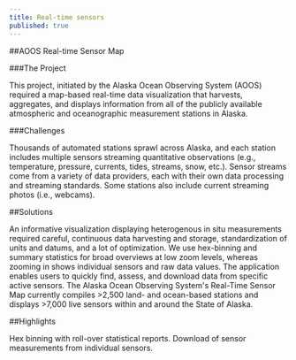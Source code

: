 ```yaml
---
title: Real-time sensors
published: true
---
```


##AOOS Real-time Sensor Map

###The Project

This project, initiated by the Alaska Ocean Observing System (AOOS) required a map-based real-time data visualization that harvests, aggregates, and displays information from all of the publicly available atmospheric and oceanographic measurement stations in Alaska.

###Challenges

Thousands of automated stations sprawl across Alaska, and each station includes multiple sensors streaming quantitative observations (e.g., temperature, pressure, currents, tides, streams, snow, etc.). Sensor streams come from a variety of data providers, each with their own data processing and streaming standards. Some stations also include current streaming photos (i.e., webcams).

##Solutions

An informative visualization displaying heterogenous in situ measurements required careful, continuous data harvesting and storage, standardization of units and datums, and a lot of optimization. We use hex-binning and summary statistics for broad overviews at low zoom levels, whereas zooming in shows individual sensors and raw data values. The application enables users to quickly find, assess, and download data from specific active sensors. The Alaska Ocean Observing System's Real-Time Sensor Map currently compiles >2,500 land- and ocean-based stations and displays >7,000 live sensors within and around the State of Alaska.

##Highlights

Hex binning with roll-over statistical reports.
Download of sensor measurements from individual sensors.
